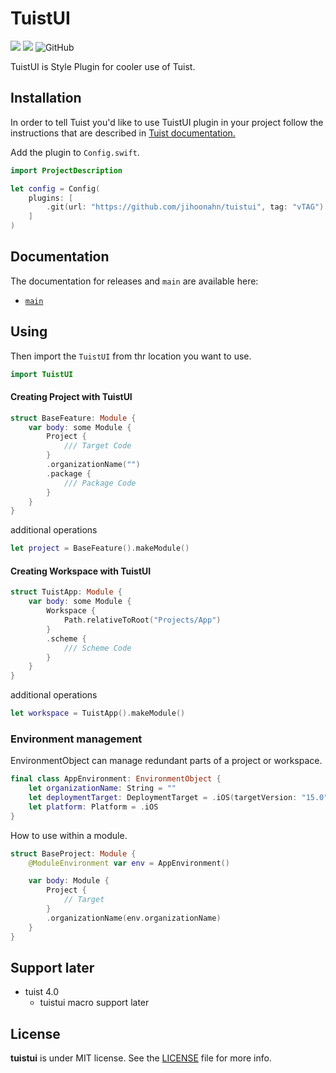# TuistUI

<p>
  <img src="https://img.shields.io/badge/Swift-5.9-f05318.svg" />
  <img src="https://img.shields.io/badge/tuist-plugin-blue.svg" />
  <img alt="GitHub" src="https://img.shields.io/github/license/Jihoonahn/tuistui">
</p>

TuistUI is Style Plugin for cooler use of Tuist.

## Installation

In order to tell Tuist you'd like to use TuistUI plugin in your project follow the instructions that are described in [Tuist documentation.](https://docs.tuist.io/plugins/using-plugins)

Add the plugin to `Config.swift`.
```swift
import ProjectDescription

let config = Config(
    plugins: [
        .git(url: "https://github.com/jihoonahn/tuistui", tag: "vTAG")
    ]
)
```


## Documentation
The documentation for releases and `main` are available here:
- [`main`](https://jihoonahn.github.io/tuistui/main/documentation/tuistui/)

## Using

Then import the `TuistUI` from thr location you want to use.

```swift
import TuistUI
```

#### Creating Project with TuistUI

```swift
struct BaseFeature: Module {
    var body: some Module {
        Project {
            /// Target Code
        }
        .organizationName("")
        .package {
            /// Package Code
        }
    }    
}
```

additional operations

```swift
let project = BaseFeature().makeModule()
```


#### Creating Workspace with TuistUI

```swift
struct TuistApp: Module {
    var body: some Module {
        Workspace {
            Path.relativeToRoot("Projects/App")
        }
        .scheme {
            /// Scheme Code
        }
    }
}
```

additional operations

```swift
let workspace = TuistApp().makeModule()
```

### Environment management
EnvironmentObject can manage redundant parts of a project or workspace.

```swift
final class AppEnvironment: EnvironmentObject {
    let organizationName: String = ""
    let deploymentTarget: DeploymentTarget = .iOS(targetVersion: "15.0", devices: [.iphone, .ipad])
    let platform: Platform = .iOS
}
```

How to use within a module.

```swift
struct BaseProject: Module {
    @ModuleEnvironment var env = AppEnvironment()

    var body: Module {
        Project {
            // Target
        }
        .organizationName(env.organizationName)
    }
}
```

## Support later

- tuist 4.0
  - tuistui macro support later


## License
**tuistui** is under MIT license. See the [LICENSE](https://github.com/Jihoonahn/tuistui/blob/main/LICENSE) file for more info.
